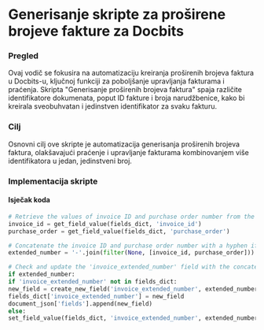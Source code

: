 # Generisanje skripte za proširene brojeve fakture za Docbits

### Pregled

Ovaj vodič se fokusira na automatizaciju kreiranja proširenih brojeva faktura u Docbits-u, ključnoj funkciji za poboljšanje upravljanja fakturama i praćenja. Skripta "Generisanje proširenih brojeva faktura" spaja različite identifikatore dokumenata, poput ID fakture i broja narudžbenice, kako bi kreirala sveobuhvatan i jedinstven identifikator za svaku fakturu.

### Cilj

Osnovni cilj ove skripte je automatizacija generisanja proširenih brojeva faktura, olakšavajući praćenje i upravljanje fakturama kombinovanjem više identifikatora u jedan, jedinstveni broj.

### Implementacija skripte

#### Isječak koda
```python
# Retrieve the values of invoice ID and purchase order number from the document
invoice_id = get_field_value(fields_dict, 'invoice_id')
purchase_order = get_field_value(fields_dict, 'purchase_order')

# Concatenate the invoice ID and purchase order number with a hyphen if both exist
extended_number = '-'.join(filter(None, [invoice_id, purchase_order]))

# Check and update the 'invoice_extended_number' field with the concatenated value
if extended_number:
if 'invoice_extended_number' not in fields_dict:
new_field = create_new_field('invoice_extended_number', extended_number)
fields_dict['invoice_extended_number'] = new_field
document_json['fields'].append(new_field)
else:
set_field_value(fields_dict, 'invoice_extended_number', extended_number)
```

